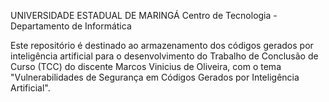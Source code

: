 UNIVERSIDADE ESTADUAL DE MARINGÁ
Centro de Tecnologia - Departamento de Informática

Este repositório é destinado ao armazenamento dos códigos gerados por inteligência artificial para o desenvolvimento do Trabalho de Conclusão de Curso (TCC) do discente Marcos Vinicius de Oliveira, com o tema "Vulnerabilidades de Segurança em Códigos Gerados por Inteligência Artificial".

